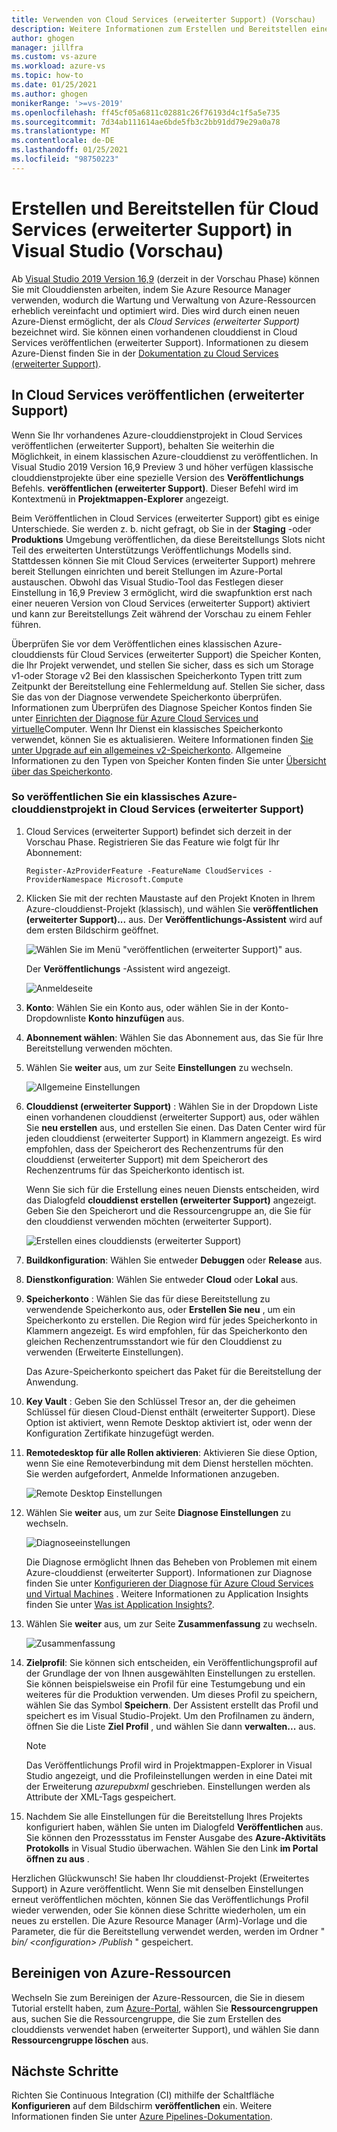 ```yaml
---
title: Verwenden von Cloud Services (erweiterter Support) (Vorschau)
description: Weitere Informationen zum Erstellen und Bereitstellen einer Cloud Services (erweiterter Support) mithilfe Azure Resource Manager in Visual Studio
author: ghogen
manager: jillfra
ms.custom: vs-azure
ms.workload: azure-vs
ms.topic: how-to
ms.date: 01/25/2021
ms.author: ghogen
monikerRange: '>=vs-2019'
ms.openlocfilehash: ff45cf05a6811c02881c26f76193d4c1f5a5e735
ms.sourcegitcommit: 7d34ab111614ae6bde5fb3c2bb91dd79e29a0a78
ms.translationtype: MT
ms.contentlocale: de-DE
ms.lasthandoff: 01/25/2021
ms.locfileid: "98750223"
---
```

# <a name="create-and-deploy-to-cloud-services-extended-support-in-visual-studio-preview"></a>Erstellen und Bereitstellen für Cloud Services (erweiterter Support) in Visual Studio (Vorschau)

Ab [Visual Studio 2019 Version 16,9](https://visualstudio.microsoft.com/vs/preview) (derzeit in der Vorschau Phase) können Sie mit Clouddiensten arbeiten, indem Sie Azure Resource Manager verwenden, wodurch die Wartung und Verwaltung von Azure-Ressourcen erheblich vereinfacht und optimiert wird. Dies wird durch einen neuen Azure-Dienst ermöglicht, der als *Cloud Services (erweiterter Support)* bezeichnet wird. Sie können einen vorhandenen clouddienst in Cloud Services veröffentlichen (erweiterter Support). Informationen zu diesem Azure-Dienst finden Sie in der [Dokumentation zu Cloud Services (erweiterter Support)](/azure/cloud-services-extended-support/overview).

## <a name="publish-to-cloud-services-extended-support"></a>In Cloud Services veröffentlichen (erweiterter Support)

Wenn Sie Ihr vorhandenes Azure-clouddienstprojekt in Cloud Services veröffentlichen (erweiterter Support), behalten Sie weiterhin die Möglichkeit, in einem klassischen Azure-clouddienst zu veröffentlichen. In Visual Studio 2019 Version 16,9 Preview 3 und höher verfügen klassische clouddienstprojekte über eine spezielle Version des **Veröffentlichungs** Befehls. **veröffentlichen (erweiterter Support)**. Dieser Befehl wird im Kontextmenü in **Projektmappen-Explorer** angezeigt.

Beim Veröffentlichen in Cloud Services (erweiterter Support) gibt es einige Unterschiede. Sie werden z. b. nicht gefragt, ob Sie in der **Staging** -oder **Produktions** Umgebung veröffentlichen, da diese Bereitstellungs Slots nicht Teil des erweiterten Unterstützungs Veröffentlichungs Modells sind. Stattdessen können Sie mit Cloud Services (erweiterter Support) mehrere bereit Stellungen einrichten und bereit Stellungen im Azure-Portal austauschen. Obwohl das Visual Studio-Tool das Festlegen dieser Einstellung in 16,9 Preview 3 ermöglicht, wird die swapfunktion erst nach einer neueren Version von Cloud Services (erweiterter Support) aktiviert und kann zur Bereitstellungs Zeit während der Vorschau zu einem Fehler führen.

Überprüfen Sie vor dem Veröffentlichen eines klassischen Azure-clouddiensts für Cloud Services (erweiterter Support) die Speicher Konten, die Ihr Projekt verwendet, und stellen Sie sicher, dass es sich um Storage v1-oder Storage v2 Bei den klassischen Speicherkonto Typen tritt zum Zeitpunkt der Bereitstellung eine Fehlermeldung auf. Stellen Sie sicher, dass Sie das von der Diagnose verwendete Speicherkonto überprüfen. Informationen zum Überprüfen des Diagnose Speicher Kontos finden Sie unter [Einrichten der Diagnose für Azure Cloud Services und virtuelle](vs-azure-tools-diagnostics-for-cloud-services-and-virtual-machines.md)Computer. Wenn Ihr Dienst ein klassisches Speicherkonto verwendet, können Sie es aktualisieren. Weitere Informationen finden [Sie unter Upgrade auf ein allgemeines v2-Speicherkonto](/azure/storage/common/storage-account-upgrade?tabs=azure-portal).  Allgemeine Informationen zu den Typen von Speicher Konten finden Sie unter [Übersicht über das Speicherkonto](/azure/storage/common/storage-account-overview).

### <a name="to-publish-a-classic-azure-cloud-service-project-to-cloud-services-extended-support"></a>So veröffentlichen Sie ein klassisches Azure-clouddienstprojekt in Cloud Services (erweiterter Support)

1. Cloud Services (erweiterter Support) befindet sich derzeit in der Vorschau Phase. Registrieren Sie das Feature wie folgt für Ihr Abonnement:

   ```azurepowershell-interactive
   Register-AzProviderFeature -FeatureName CloudServices -ProviderNamespace Microsoft.Compute
   ```

1. Klicken Sie mit der rechten Maustaste auf den Projekt Knoten in Ihrem Azure-clouddienst-Projekt (klassisch), und wählen Sie **veröffentlichen (erweiterter Support)...** aus. Der **Veröffentlichungs-Assistent** wird auf dem ersten Bildschirm geöffnet.

   ![Wählen Sie im Menü "veröffentlichen (erweiterter Support)" aus.](./media/cloud-services-extended-support/publish-commands-on-menu.png)

   Der **Veröffentlichungs** -Assistent wird angezeigt.

   ![Anmeldeseite](./media/cloud-services-extended-support/publish-step1.png)

1. **Konto**: Wählen Sie ein Konto aus, oder wählen Sie in der Konto-Dropdownliste **Konto hinzufügen** aus.

1. **Abonnement wählen**: Wählen Sie das Abonnement aus, das Sie für Ihre Bereitstellung verwenden möchten.

1. Wählen Sie **weiter** aus, um zur Seite **Einstellungen** zu wechseln.

   ![Allgemeine Einstellungen](./media/cloud-services-extended-support/publish-settings.png)

1. **Clouddienst (erweiterter Support)** : Wählen Sie in der Dropdown Liste einen vorhandenen clouddienst (erweiterter Support) aus, oder wählen Sie **neu erstellen** aus, und erstellen Sie einen. Das Daten Center wird für jeden clouddienst (erweiterter Support) in Klammern angezeigt. Es wird empfohlen, dass der Speicherort des Rechenzentrums für den clouddienst (erweiterter Support) mit dem Speicherort des Rechenzentrums für das Speicherkonto identisch ist.

   Wenn Sie sich für die Erstellung eines neuen Diensts entscheiden, wird das Dialogfeld **clouddienst erstellen (erweiterter Support)** angezeigt. Geben Sie den Speicherort und die Ressourcengruppe an, die Sie für den clouddienst verwenden möchten (erweiterter Support).

   ![Erstellen eines clouddiensts (erweiterter Support)](./media/cloud-services-extended-support/extended-support-dialog.png)

1. **Buildkonfiguration**: Wählen Sie entweder **Debuggen** oder **Release** aus.

1. **Dienstkonfiguration**: Wählen Sie entweder **Cloud** oder **Lokal** aus.

1. **Speicherkonto** : Wählen Sie das für diese Bereitstellung zu verwendende Speicherkonto aus, oder **Erstellen Sie neu** , um ein Speicherkonto zu erstellen. Die Region wird für jedes Speicherkonto in Klammern angezeigt. Es wird empfohlen, für das Speicherkonto den gleichen Rechenzentrumsstandort wie für den Clouddienst zu verwenden (Erweiterte Einstellungen).

   Das Azure-Speicherkonto speichert das Paket für die Bereitstellung der Anwendung.

1. **Key Vault** : Geben Sie den Schlüssel Tresor an, der die geheimen Schlüssel für diesen Cloud-Dienst enthält (erweiterter Support). Diese Option ist aktiviert, wenn Remote Desktop aktiviert ist, oder wenn der Konfiguration Zertifikate hinzugefügt werden.

1. **Remotedesktop für alle Rollen aktivieren**: Aktivieren Sie diese Option, wenn Sie eine Remoteverbindung mit dem Dienst herstellen möchten. Sie werden aufgefordert, Anmelde Informationen anzugeben.

   ![Remote Desktop Einstellungen](./media/cloud-services-extended-support/remote-desktop-configuration.png)

1. Wählen Sie **weiter** aus, um zur Seite **Diagnose Einstellungen** zu wechseln.

   ![Diagnoseeinstellungen](./media/cloud-services-extended-support/diagnostics-settings.png)

   Die Diagnose ermöglicht Ihnen das Beheben von Problemen mit einem Azure-clouddienst (erweiterter Support). Informationen zur Diagnose finden Sie unter [Konfigurieren der Diagnose für Azure Cloud Services und Virtual Machines](./vs-azure-tools-diagnostics-for-cloud-services-and-virtual-machines.md) . Weitere Informationen zu Application Insights finden Sie unter [Was ist Application Insights?](/azure/application-insights/app-insights-overview).

1. Wählen Sie **weiter** aus, um zur Seite **Zusammenfassung** zu wechseln.

   ![Zusammenfassung](./media/cloud-services-extended-support/publish-summary.png)

1. **Zielprofil**: Sie können sich entscheiden, ein Veröffentlichungsprofil auf der Grundlage der von Ihnen ausgewählten Einstellungen zu erstellen. Sie können beispielsweise ein Profil für eine Testumgebung und ein weiteres für die Produktion verwenden. Um dieses Profil zu speichern, wählen Sie das Symbol **Speichern**. Der Assistent erstellt das Profil und speichert es im Visual Studio-Projekt. Um den Profilnamen zu ändern, öffnen Sie die Liste **Ziel Profil** , und wählen Sie dann **verwalten...** aus.

   > [!Note]
   > Das Veröffentlichungs Profil wird in Projektmappen-Explorer in Visual Studio angezeigt, und die Profileinstellungen werden in eine Datei mit der Erweiterung *azurepubxml* geschrieben. Einstellungen werden als Attribute der XML-Tags gespeichert.

1. Nachdem Sie alle Einstellungen für die Bereitstellung Ihres Projekts konfiguriert haben, wählen Sie unten im Dialogfeld **Veröffentlichen** aus. Sie können den Prozessstatus im Fenster Ausgabe des **Azure-Aktivitäts Protokolls** in Visual Studio überwachen. Wählen Sie den Link **im Portal öffnen zu aus** . 

Herzlichen Glückwunsch! Sie haben Ihr clouddienst-Projekt (Erweitertes Support) in Azure veröffentlicht. Wenn Sie mit denselben Einstellungen erneut veröffentlichen möchten, können Sie das Veröffentlichungs Profil wieder verwenden, oder Sie können diese Schritte wiederholen, um ein neues zu erstellen. Die Azure Resource Manager (Arm)-Vorlage und die Parameter, die für die Bereitstellung verwendet werden, werden im Ordner " *bin/ \<configuration\> /Publish* " gespeichert.

## <a name="clean-up-azure-resources"></a>Bereinigen von Azure-Ressourcen

Wechseln Sie zum Bereinigen der Azure-Ressourcen, die Sie in diesem Tutorial erstellt haben, zum [Azure-Portal](https://portal.azure.com), wählen Sie **Ressourcengruppen** aus, suchen Sie die Ressourcengruppe, die Sie zum Erstellen des clouddiensts verwendet haben (erweiterter Support), und wählen Sie dann **Ressourcengruppe löschen** aus.

## <a name="next-steps"></a>Nächste Schritte

Richten Sie Continuous Integration (CI) mithilfe der Schaltfläche **Konfigurieren** auf dem Bildschirm **veröffentlichen** ein. Weitere Informationen finden Sie unter [Azure Pipelines-Dokumentation](/azure/devops/pipelines/?view=azure-devops&preserve-view=true).
